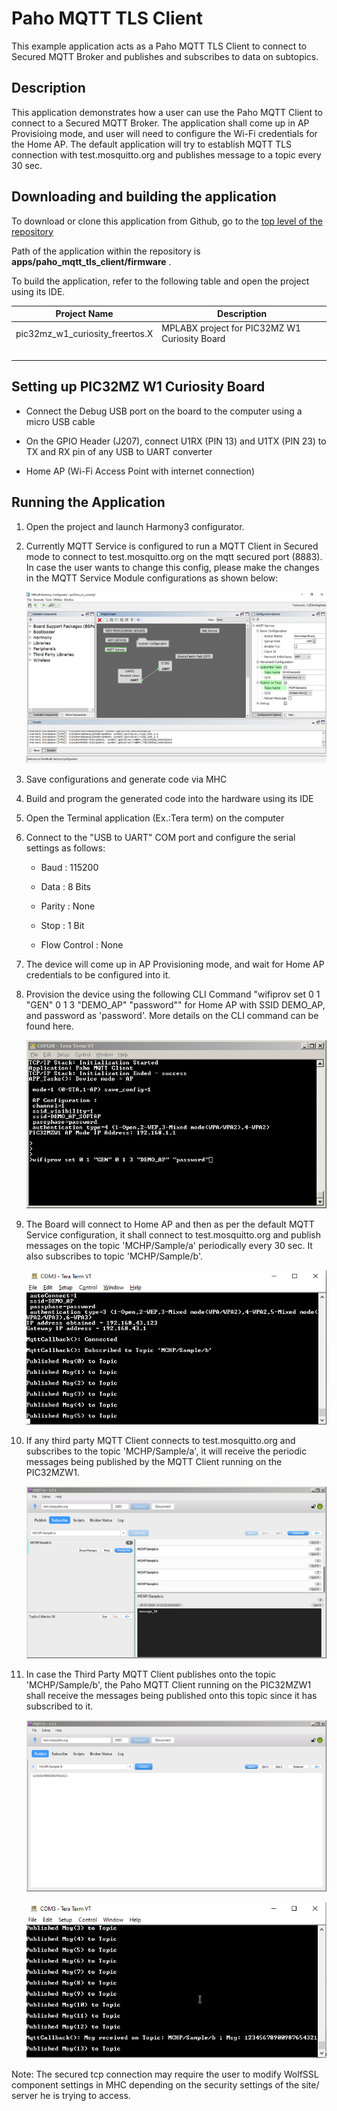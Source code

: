 # Paho MQTT TLS Client

This example application acts as a Paho MQTT TLS Client to connect to Secured MQTT Broker and publishes and subscribes to data on subtopics.

## Description

This application demonstrates how a user can use the Paho MQTT Client to connect to a Secured MQTT Broker. The application shall come up in AP Provisioing mode, and user will need to configure the Wi-Fi credentials for the Home AP. The default application will try to establish MQTT TLS connection with test.mosquitto.org and publishes message to a topic every 30 sec.

## Downloading and building the application

To download or clone this application from Github, go to the [top level of the repository](https://github.com/Microchip-MPLAB-Harmony/wireless_apps_pic32mzw1_wfi32e01)

Path of the application within the repository is **apps/paho\_mqtt\_tls\_client/firmware** .

To build the application, refer to the following table and open the project using its IDE.

|Project Name|Description|
|------------|-----------|
|pic32mz\_w1\_curiosity\_freertos.X|MPLABX project for PIC32MZ W1 Curiosity Board|
| | |

## Setting up PIC32MZ W1 Curiosity Board

-   Connect the Debug USB port on the board to the computer using a micro USB cable

-   On the GPIO Header \(J207\), connect U1RX \(PIN 13\) and U1TX \(PIN 23\) to TX and RX pin of any USB to UART converter

-   Home AP \(Wi-Fi Access Point with internet connection\)


## Running the Application

1.  Open the project and launch Harmony3 configurator.

2.  Currently MQTT Service is configured to run a MQTT Client in Secured mode to connect to test.mosquitto.org on the mqtt secured port \(8883\). In case the user wants to change this config, please make the changes in the MQTT Service Module configurations as shown below:

    ![resized_mqttservice_configurator](images/GUID-119227DD-E791-4B64-AD76-FDE82E839792-low.png)

3.  Save configurations and generate code via MHC

4.  Build and program the generated code into the hardware using its IDE

5.  Open the Terminal application \(Ex.:Tera term\) on the computer

6.  Connect to the "USB to UART" COM port and configure the serial settings as follows:

    -   Baud : 115200

    -   Data : 8 Bits

    -   Parity : None

    -   Stop : 1 Bit

    -   Flow Control : None

7.  The device will come up in AP Provisioning mode, and wait for Home AP credentials to be configured into it.

8.  Provision the device using the following CLI Command "wifiprov set 0 1 "GEN" 0 1 3 "DEMO\_AP" "password"" for Home AP with SSID DEMO\_AP, and password as 'password'. More details on the CLI command can be found here.

    ![mqtt_client_provision_console](images/GUID-C621CDC4-614F-40CC-B60B-8FBD3624EBE4-low.png)

9.  The Board will connect to Home AP and then as per the default MQTT Service configuration, it shall connect to test.mosquitto.org and publish messages on the topic 'MCHP/Sample/a' periodically every 30 sec. It also subscribes to topic 'MCHP/Sample/b'.

    ![mqtt_client_publish_console](images/GUID-BBD2A23A-003E-4D80-8EB7-BC5E4CCC57DB-low.png)

10. If any third party MQTT Client connects to test.mosquitto.org and subscribes to the topic 'MCHP/Sample/a', it will receive the periodic messages being published by the MQTT Client running on the PIC32MZW1.

    ![resized_third_party_mqtt_client_subscribe](images/GUID-A53FE7C3-8833-4833-9D7E-337FE57EB70C-low.png)

11. In case the Third Party MQTT Client publishes onto the topic 'MCHP/Sample/b', the Paho MQTT Client running on the PIC32MZW1 shall receive the messages being published onto this topic since it has subscribed to it.

    ![resized_third_party_mqtt_client_publish](images/GUID-336F2925-08D9-4740-9A21-2C47ADF16730-low.png)

    ![mqtt_client_subscribe_console](images/GUID-4FC41F37-3E57-425B-A847-FB1DBFC61908-low.png)


Note: The secured tcp connection may require the user to modify WolfSSL component settings in MHC depending on the security settings of the site/ server he is trying to access.

